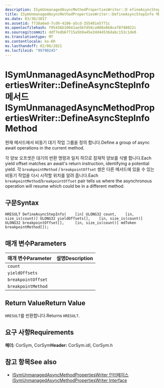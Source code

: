 ```yaml
---
description: ISymUnmanagedAsyncMethodPropertiesWriter::D efineAsyncStepInfo 메서드에 대해 자세히 알아보세요.
title: ISymUnmanagedAsyncMethodPropertiesWriter::DefineAsyncStepInfo 메서드
ms.date: 03/30/2017
ms.assetid: f738a6ed-7cd9-4106-a5cd-355481e5771c
ms.openlocfilehash: f95436b10041ae5bfd56ca080a9b8ce70748022c
ms.sourcegitcommit: ddf7edb67715a5b9a45e3dd44536dabc153c1de0
ms.translationtype: MT
ms.contentlocale: ko-KR
ms.lasthandoff: 02/06/2021
ms.locfileid: "99790245"
---
```

# <a name="isymunmanagedasyncmethodpropertieswriterdefineasyncstepinfo-method"></a><span data-ttu-id="d2043-103">ISymUnmanagedAsyncMethodPropertiesWriter::DefineAsyncStepInfo 메서드</span><span class="sxs-lookup"><span data-stu-id="d2043-103">ISymUnmanagedAsyncMethodPropertiesWriter::DefineAsyncStepInfo Method</span></span>

<span data-ttu-id="d2043-104">현재 메서드에서 비동기 대기 작업 그룹을 정의 합니다.</span><span class="sxs-lookup"><span data-stu-id="d2043-104">Define a group of async await operations in the current method.</span></span>  
  
 <span data-ttu-id="d2043-105">각 양보 오프셋은 대기의 반환 명령과 일치 하므로 잠재적 양보를 식별 합니다.</span><span class="sxs-lookup"><span data-stu-id="d2043-105">Each yield offset matches an await's return instruction, identifying a potential yield.</span></span> <span data-ttu-id="d2043-106">각 `breakpointMethod` / `breakpointOffset` 쌍은 다른 메서드에 있을 수 있는 비동기 작업을 다시 시작할 위치를 알려 줍니다.</span><span class="sxs-lookup"><span data-stu-id="d2043-106">Each `breakpointMethod`/`breakpointOffset` pair tells us where the asynchronous operation will resume which could be in a different method.</span></span>  
  
## <a name="syntax"></a><span data-ttu-id="d2043-107">구문</span><span class="sxs-lookup"><span data-stu-id="d2043-107">Syntax</span></span>  
  
```idl  
HRESULT DefineAsyncStepInfo(    [in] ULONG32 count,    [in, size_is(count)] ULONG32 yieldOffsets[],    [in, size_is(count)] ULONG32 breakpointOffset[],     [in, size_is(count)] mdToken breakpointMethod[]);  
```  
  
## <a name="parameters"></a><span data-ttu-id="d2043-108">매개 변수</span><span class="sxs-lookup"><span data-stu-id="d2043-108">Parameters</span></span>  
  
|<span data-ttu-id="d2043-109">매개 변수</span><span class="sxs-lookup"><span data-stu-id="d2043-109">Parameter</span></span>|<span data-ttu-id="d2043-110">설명</span><span class="sxs-lookup"><span data-stu-id="d2043-110">Description</span></span>|  
|---------------|-----------------|  
|`count`||  
|`yieldOffsets`||  
|`breakpointOffset`||  
|`breakpointMethod`||  
  
## <a name="return-value"></a><span data-ttu-id="d2043-111">Return Value</span><span class="sxs-lookup"><span data-stu-id="d2043-111">Return Value</span></span>  

 <span data-ttu-id="d2043-112">`HRESULT`를 반환합니다.</span><span class="sxs-lookup"><span data-stu-id="d2043-112">Returns `HRESULT`.</span></span>  
  
## <a name="requirements"></a><span data-ttu-id="d2043-113">요구 사항</span><span class="sxs-lookup"><span data-stu-id="d2043-113">Requirements</span></span>  

 <span data-ttu-id="d2043-114">**헤더:** CorSym, CorSym</span><span class="sxs-lookup"><span data-stu-id="d2043-114">**Header:** CorSym.idl, CorSym.h</span></span>  
  
## <a name="see-also"></a><span data-ttu-id="d2043-115">참고 항목</span><span class="sxs-lookup"><span data-stu-id="d2043-115">See also</span></span>

- [<span data-ttu-id="d2043-116">ISymUnmanagedAsyncMethodPropertiesWriter 인터페이스</span><span class="sxs-lookup"><span data-stu-id="d2043-116">ISymUnmanagedAsyncMethodPropertiesWriter Interface</span></span>](isymunmanagedasyncmethodpropertieswriter-interface.md)
